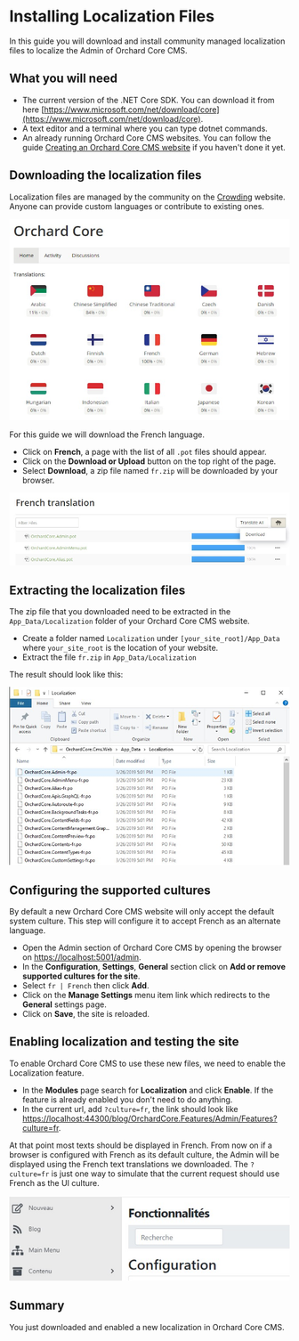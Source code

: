 # Installing Localization Files

In this guide you will download and install community managed localization files to localize the Admin of Orchard Core CMS.

## What you will need

- The current version of the .NET Core SDK. You can download it from here [https://www.microsoft.com/net/download/core](https://www.microsoft.com/net/download/core).
- A text editor and a terminal where you can type dotnet commands.
- An already running Orchard Core CMS websites. You can follow the guide [Creating an Orchard Core CMS website](../create-cms-application/index.md) if you haven't done it yet.

## Downloading the localization files

Localization files are managed by the community on the [Crowding](https://crowdin.com/project/orchard-core) website. Anyone can provide custom languages or contribute to existing ones.

![image](assets/crowdin-languages.jpg)

For this guide we will download the French language.

- Click on __French__, a page with the list of all `.pot` files should appear.
- Click on the __Download or Upload__ button on the top right of the page.
- Select __Download__, a zip file named `fr.zip` will be downloaded by your browser.

![image](assets/crowdin-download.jpg)

## Extracting the localization files

The zip file that you downloaded need to be extracted in the `App_Data/Localization` folder of your Orchard Core CMS website.

- Create a folder named `Localization` under `[your_site_root]/App_Data` where `your_site_root` is the location of your website.
- Extract the file `fr.zip` in `App_Data/Localization`

The result should look like this:

![image](assets/localization-folder.jpg)

## Configuring the supported cultures

By default a new Orchard Core CMS website will only accept the default system culture. This step will configure it to accept French as an alternate language.

- Open the Admin section of Orchard Core CMS by opening the browser on <https://localhost:5001/admin>.
- In the __Configuration__, __Settings__, __General__ section click on __Add or remove supported cultures for the site__.
- Select `fr | French` then click __Add__.
- Click on the __Manage Settings__ menu item link which redirects to the __General__ settings page.
- Click on __Save__, the site is reloaded.

## Enabling localization and testing the site

To enable Orchard Core CMS to use these new files, we need to enable the Localization feature.

- In the __Modules__ page search for __Localization__ and click __Enable__. If the feature is already enabled you don't need to do anything.
- In the current url, add `?culture=fr`, the link should look like <https://localhost:44300/blog/OrchardCore.Features/Admin/Features?culture=fr>.

At that point most texts should be displayed in French. From now on if a browser is configured with French as its default culture, the Admin will be displayed using 
the French text translations we downloaded. The `?culture=fr` is just one way to simulate that the current request should use French as the UI culture.

![image](assets/localized-french.jpg)

## Summary

You just downloaded and enabled a new localization in Orchard Core CMS.
